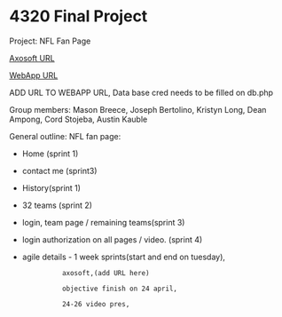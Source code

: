 # 4320 Final Project

Project: NFL Fan Page

[Axosoft URL](https://kristynl.axosoft.com/)

[WebApp URL](http://72.14.185.133/)


ADD URL TO WEBAPP URL,
Data base cred needs to be filled on db.php


Group members: Mason Breece,
               Joseph Bertolino,
               Kristyn Long, 
               Dean Ampong,
               Cord Stojeba,
               Austin Kauble

General outline: NFL fan page:
* Home (sprint 1)

* contact me (sprint3)

* History(sprint 1)

* 32 teams (sprint 2)

* login, team page / remaining teams(sprint 3)

* login authorization on all pages / video. (sprint 4)

* agile details - 1 week sprints(start and end on tuesday),

                axosoft,(add URL here)
                
                objective finish on 24 april,
                
                24-26 video pres,
                
                

